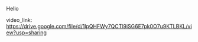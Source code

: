 Hello

video_link: https://drive.google.com/file/d/1lpQHFWy7QCTl9iSG6E7pk0O7u9KTLBKL/view?usp=sharing
